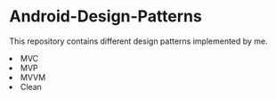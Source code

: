 # Android-Design-Patterns
This repository contains different design patterns implemented by me.
<li>MVC</li><li>MVP</li><li>MVVM</li><li>Clean</li>

